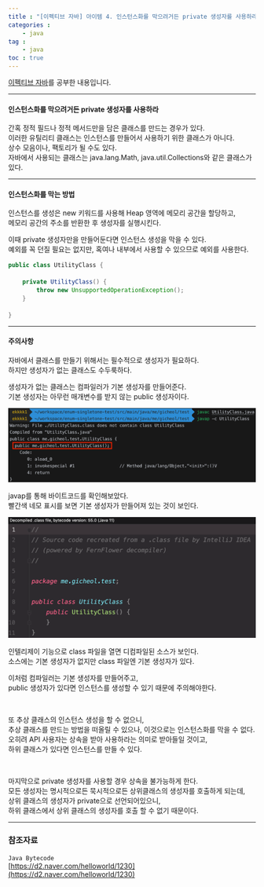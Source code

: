 ```yaml
---
title : "[이펙티브 자바] 아이템 4. 인스턴스화를 막으려거든 private 생성자를 사용하라."
categories : 
    - java
tag :
    - java
toc : true
---
```


[이펙티브 자바](https://www.aladin.co.kr/shop/wproduct.aspx?ItemId=171196410)를 공부한 내용입니다.  

---

#### **인스턴스화를 막으려거든 private 생성자를 사용하라**  
간혹 정적 필드나 정적 메서드만을 담은 클래스를 만드는 경우가 있다.  
이러한 유틸리티 클래스는 인스턴스를 만들어서 사용하기 위한 클래스가 아니다.  
상수 모음이나, 팩토리가 될 수도 있다.  
자바에서 사용되는 클래스는 java.lang.Math, java.util.Collections와 같은 클래스가 있다.  

---

#### **인스턴스화를 막는 방법**  
인스턴스를 생성은 new 키워드를 사용해 Heap 영역에 메모리 공간을 할당하고,  
메모리 공간의 주소를 반환한 후 생성자를 실행시킨다.  

이때 private 생성자만을 만들어둔다면 인스턴스 생성을 막을 수 있다.  
예외를 꼭 던질 필요는 없지만, 혹여나 내부에서 사용할 수 있으므로 예외를 사용한다.  

```java
public class UtilityClass {
    
    private UtilityClass() {
        throw new UnsupportedOperationException();
    }

}
```

---

#### **주의사항**  
자바에서 클래스를 만들기 위해서는 필수적으로 생성자가 필요하다.  
하지만 생성자가 없는 클래스도 수두룩하다.  

생성자가 없는 클래스는 컴파일러가 기본 생성자를 만들어준다.  
기본 생성자는 아무런 매개변수를 받지 않는 public 생성자이다.  

![error](/assets/images/effective-java/09-default-constructor-bytecode.png)  

javap를 통해 바이트코드를 확인해보았다.  
빨간색 네모 표시를 보면 기본 생성자가 만들어져 있는 것이 보인다.

![error](/assets/images/effective-java/10-default-constructor-decompile.png)  

인텔리제이 기능으로 class 파일을 열면 디컴파일된 소스가 보인다.  
소스에는 기본 생성자가 없지만 class 파일엔 기본 생성자가 있다.  


이처럼 컴파일러는 기본 생성자를 만들어주고,  
public 생성자가 있다면 인스턴스를 생성할 수 있기 때문에 주의해야한다.  


<br>

또 추상 클래스의 인스턴스 생성을 할 수 없으니,  
추상 클래스를 만드는 방법을 떠올릴 수 있으나, 이것으로는 인스턴스화를 막을 수 없다.  
오히려 API 사용자는 상속을 받아 사용하라는 의미로 받아들일 것이고,  
하위 클래스가 있다면 인스턴스를 만들 수 있다.  

<br>  

마지막으로 private 생성자를 사용할 경우 상속을 불가능하게 한다.  
모든 생성자는 명시적으로든 묵시적으로든 상위클래스의 생성자를 호출하게 되는데,  
상위 클래스의 생성자가 private으로 선언되어있으니,  
하위 클래스에서 상위 클래스의 생성자를 호출 할 수 없기 때문이다.  
 
---

### **참조자료**
`Java Bytecode`  
[https://d2.naver.com/helloworld/1230](https://d2.naver.com/helloworld/1230)  
